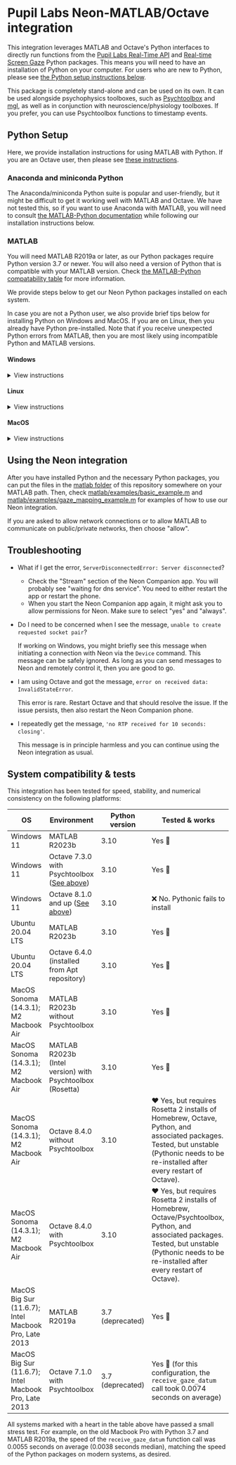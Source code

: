 # Pupil Labs Neon-MATLAB/Octave integration

This integration leverages MATLAB and Octave's Python interfaces to directly run functions from the
[Pupil Labs Real-Time API](https://github.com/pupil-labs/realtime-python-api) and [Real-time Screen Gaze](https://github.com/pupil-labs/real-time-screen-gaze) Python packages.
This means you will need to have an installation of Python on your computer.
For users who are new to Python, please see [the Python setup instructions below](#python-setup).

This package is completely stand-alone and can be used on its own. It can be used alongside psychophysics toolboxes, such as [Psychtoolbox](http://psychtoolbox.org/) and [mgl](https://gru.stanford.edu/doku.php/mgl/overview), as well as in conjunction with neuroscience/physiology toolboxes. If you prefer, you can use Psychtoolbox functions to timestamp events.

## Python Setup

Here, we provide installation instructions for using MATLAB with Python. If you are an Octave user, then please see [these instructions](octave/README.md).

### Anaconda and miniconda Python

The Anaconda/miniconda Python suite is popular and user-friendly, but it might be difficult to get it working well with MATLAB and Octave. We have not tested this, so if you want to use Anaconda with MATLAB, you will need to consult [the MATLAB-Python documentation](https://www.mathworks.com/help/matlab/python-language.html) while following our installation instructions below.

### MATLAB

You will need MATLAB R2019a or later, as our Python packages require Python version 3.7 or newer. You will also need a version of Python that is compatible with your MATLAB version. Check [the MATLAB-Python compatability table](https://www.mathworks.com/support/requirements/python-compatibility.html) for more information.

We provide steps below to get our Neon Python packages installed on each system.

In case you are not a Python user, we also provide brief tips below for installing Python on Windows and MacOS. If you are on Linux, then you already have Python pre-installed. Note that if you receive unexpected Python errors from MATLAB, then you are most likely using incompatible Python and MATLAB versions.

#### Windows
<details>
    <summary>View instructions</summary>

If you are a new Python user, then it is [recommended by Mathworks](https://www.mathworks.com/help/matlab/matlab_external/install-supported-python-implementation.html) to install a version of Python from [python.org](https://www.python.org/). Make sure to select the "Add to path" option when the Python installer starts.

***Installing Python from the Windows Store will not work!***

If you already have a version of Python that you would like to use, then check the [MATLAB documentation about configuring your system](https://www.mathworks.com/help/matlab/matlab_external/install-supported-python-implementation.html).

Once Python is ready, start a terminal (Go to the Start Menu and then enter "cmd.exe"). Then, enter the following to install the necessary packages:

```
pip3 install opencv-python
pip3 install opencv-contrib-python
pip3 install pupil-labs-realtime-api
pip3 install real-time-screen-gaze
```

If you are a new Python user or you are satisified with the default Python 3 on your system, then you can close the terminal and you should restart MATLAB. Now, you can [start testing the Neon integration](#using-the-neon-integration). If you instead want to use a specific Python version or you use a Python version manager, like pyenv, then change the ```pip3``` commands above accordingly and make sure to consult [the MATLAB documentation](https://www.mathworks.com/help/matlab/matlab_external/install-supported-python-implementation.html) about how to configure everything correctly.
</details>

#### Linux
<details>
    <summary>View instructions</summary>

If you are on Linux, then your system already provides Python and MATLAB will automatically use this version.

To install the necessary packages, you will need to open a terminal and enter the following:

```
pip3 install opencv-python
pip3 install opencv-contrib-python
pip3 install pupil-labs-realtime-api
pip3 install real-time-screen-gaze
```

If you are a new Python user or you are satisified with the default Python 3 on your system, then you can restart MATALB and [start testing the Neon integration](#using-the-neon-integration). If you instead want to use a specific Python version or you use a Python version manager, like pyenv, then change the ```pip3``` commands above accordingly and make sure to check the [MATLAB-Python documentation about configuring your system](https://www.mathworks.com/help/matlab/matlab_external/install-supported-python-implementation.html).

Note that on Linux, MATLAB will not see Python packages installed by the package manager (e.g., apt on Ubuntu).
</details>

#### MacOS
<details>
    <summary>View instructions</summary>

For MacOS, the installation steps depend on whether you have an Apple Silicon Mac (M1, M2, or M3) or an Intel Mac. You can find out by clicking the Apple Icon in the top left corner of your desktop and going to "About this Mac".

For all Macs, you will need a Python version that is [compatible with your MATLAB version](https://www.mathworks.com/support/requirements/python-compatibility.html).

Note that [Mathworks recommends](https://www.mathworks.com/help/matlab/matlab_external/install-supported-python-implementation.html) installing Python from [python.org](https://www.python.org/) on MacOS. If you already have Python installed from a different source on your Mac, then installing an additional version from [python.org](https://www.python.org/) will not overwrite your current installation, although it might temporarily alter your system path.

If you would rather use a Python version that you already have or you want to use a Python version manager, like pyenv, or a Homebrew version of Python on MacOS, then you will need to consult [the MATLAB documentation](https://www.mathworks.com/help/matlab/matlab_external/install-supported-python-implementation.html) about how to configure everything correctly.

Once Python is ready, then continue with the steps below that are appropriate for your Mac.

#### Intel Mac

After you have installed a compatible copy of Python, you will need to open a terminal by starting Terminal.app. Now, enter the following in the terminal to install the necessary packages:

```
pip3 install opencv-python
pip3 install opencv-contrib-python
pip3 install pupil-labs-realtime-api
pip3 install real-time-screen-gaze
```

If you have multiple copies of Python installed, then you will need to change ```pip3``` to point to the Python installation that you want to use.

On Intel Macs, after the packages have been installed, you need to start Python one time and import the packages. Do that by first entering the following in the terminal:

```
python3
```

A Python session will start. Now enter the following:

```
import cv2
import numpy
import pupil_labs.realtime_api.simple
import pupil_labs.real_time_screen_gaze.gaze_mapper
import pupil_labs.real_time_screen_gaze.marker_generator
```

It might take a few moments for each of those commands to complete. You can then quit Python by entering the following:

```
exit()
```

Now, close the terminal. Then, restart MATLAB and you can [start testing the Neon integration](#using-the-neon-integration).

#### Apple Silicon Mac

After you have installed a compatible copy of Python, you can open Terminal.app and run:

```
pip3 install opencv-python
pip3 install opencv-contrib-python
pip3 install pupil-labs-realtime-api
pip3 install real-time-screen-gaze
```

If you are a new Python user, then the commands above are sufficient and you can move to the next step. If you want to use a specific Python version, then change the ```pip3``` command to point to the Python installation that you want to use with MATLAB.

Now, close the terminal. Then, restart MATLAB and you can [start testing the Neon integration](#using-the-neon-integration).
</details>

## Using the Neon integration

After you have installed Python and the necessary Python packages, you can put the files in the [matlab folder](matlab/) of this repository somewhere on your MATLAB path. Then, check [matlab/examples/basic_example.m](matlab/basic_example.m) and [matlab/examples/gaze_mapping_example.m](matlab/gaze_mapping_example.m) for examples of how to use our Neon integration.

If you are asked to allow network connections or to allow MATLAB to communicate on public/private networks, then choose "allow".

## Troubleshooting

- What if I get the error, ```ServerDisconnectedError: Server disconnected```?
  - Check the "Stream" section of the Neon Companion app. You will probably see "waiting for dns service". You need to either restart the app or restart the phone.
  - When you start the Neon Companion app again, it might ask you to allow permissions for Neon. Make sure to select "yes" and "always".

- Do I need to be concerned when I see the message, ```unable to create requested socket pair```?

    If working on Windows, you might briefly see this message when initiating a connection with Neon via the ```Device``` command. This message can be safely ignored. As long as you can send messages to Neon and remotely control it, then you are good to go.

- I am using Octave and got the message, ```error on received data: InvalidStateError```.

    This error is rare. Restart Octave and that should resolve the issue. If the issue persists, then also restart the Neon Companion phone.

- I repeatedly get the message, ```'no RTP received for 10 seconds: closing'```.

    This message is in principle harmless and you can continue using the Neon integration as usual.

## System compatibility & tests

This integration has been tested for speed, stability, and numerical consistency on the following platforms:

| OS | Environment | Python version | Tested & works |
| -- | ----------- | -------------- | -------------- |
| Windows 11 | MATLAB R2023b | 3.10 | Yes :green_heart: |
| Windows 11 | Octave 7.3.0 with Psychtoolbox ([See above](#windows-psychtoolbox-and-octave)) | 3.10 | Yes :green_heart: |
| Windows 11 | Octave 8.1.0 and up ([See above](#windows-psychtoolbox-and-octave)) | 3.10 | :x: No. Pythonic fails to install |
| Ubuntu 20.04 LTS | MATLAB R2023b | 3.10 | Yes :green_heart: |
| Ubuntu 20.04 LTS | Octave 6.4.0 (installed from Apt repository) | 3.10 | Yes :green_heart: |
| MacOS Sonoma (14.3.1); M2 Macbook Air | MATLAB R2023b without Psychtoolbox | 3.10 | Yes :green_heart: |
| MacOS Sonoma (14.3.1); M2 Macbook Air | MATLAB R2023b (Intel version) with Psychtoolbox (Rosetta) | 3.10 | Yes :green_heart: |
| MacOS Sonoma (14.3.1); M2 Macbook Air | Octave 8.4.0 without Psychtoolbox | 3.10 | :heart: Yes, but requires Rosetta 2 installs of Homebrew, Octave, Python, and associated packages. Tested, but unstable (Pythonic needs to be re-installed after every restart of Octave). |
| MacOS Sonoma (14.3.1); M2 Macbook Air | Octave 8.4.0 with Psychtoolbox | 3.10 | :heart: Yes, but requires Rosetta 2 installs of Homebrew, Octave/Psychtoolbox, Python, and associated packages. Tested, but unstable (Pythonic needs to be re-installed after every restart of Octave). |
| MacOS Big Sur (11.6.7); Intel Macbook Pro, Late 2013 | MATLAB R2019a | 3.7 (deprecated) | Yes :green_heart: |
| MacOS Big Sur (11.6.7); Intel Macbook Pro, Late 2013 | Octave 7.1.0 with Psychtoolbox | 3.7 (deprecated) | Yes :yellow_heart: (for this configuration, the ```receive_gaze_datum``` call took 0.0074 seconds on average) |

All systems marked with a heart in the table above have passed a small stress test. For example, on the old Macbook Pro with Python 3.7 and MATLAB R2019a, the speed of the ```receive_gaze_datum``` function call was 0.0055 seconds on average (0.0038 seconds median), matching the speed of the Python packages on modern systems, as desired.
